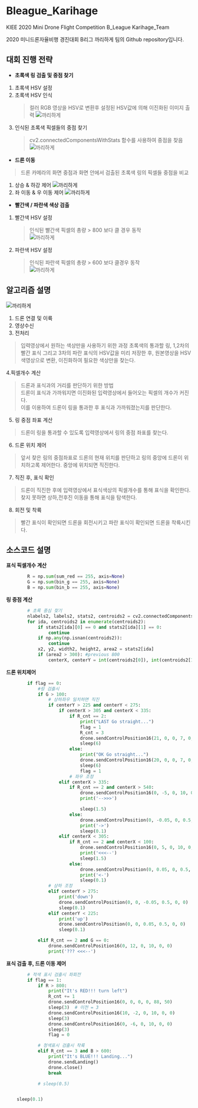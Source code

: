 # Bleague_Karihage
KIEE 2020 Mini Drone Flight Competition B_League Karihage_Team


2020 미니드론자율비행 경진대회 B리그 까리하게 팀의 Github repository입니다.

## 대회 진행 전략
* **초록색 링 검출 및 중점 찾기**
1. 초록색 HSV 설정
1. 초록색 HSV 인식  
    > 컬러 RGB 영상을 HSV로 변환후 설정된 HSV값에 의해 이진화된 이미지 출력
![까리하게](/2020/league_B/README_image/threshold.png)
1. 인식된 초록색 픽셀들의 중점 찾기   
    > cv2.connectedComponentsWithStats 함수를 사용하여 중점을 찾음
![까리하게](/2020/league_B/README_image/greedetect_Total.PNG)

* **드론 이동**
> 드론 카메라의 화면 중점과 화면 안에서 검출된 초록색 링의 픽셀들 중점을 비교
1. 상승 & 하강 제어 
 ![까리하게](/2020/league_B/README_image/up&down.PNG)  
1. 좌 이동 & 우 이동 제어
 ![까리하게](/2020/league_B/README_image/left&right.PNG)
* **빨간색 / 파란색 색상 검출**
1. 빨간색 HSV 설정
   > 인식된 빨간색 픽셀의 총량 > 800 보다 클 경우 동작  
    ![까리하게](/2020/league_B/README_image/red_pixel2.PNG)
1. 파란색 HSV 설정
   > 인식된 파란색 픽셀의 총량 > 600 보다 클경우 동작   
    ![까리하게](/2020/league_B/README_image/blue_pixel2.PNG)


## 알고리즘 설명
![까리하게](/2020/league_B/README_image/flowchart.JPG)  
1. 드론 연결 및 이륙
2. 영상수신
3. 전처리
> 입력영상에서 원하는 색상만을 사용하기 위한 과정
    초록색의 통과할 링, 1,2차의 빨간 표식 그리고 3차의 파란 표식의 HSV값을 미리 저장한 후, 
    원본영상을 HSV 색영상으로 변환, 이진화하여 필요한 색상만을 찾는다.    
    
4.픽셀개수 계산  
> 드론과 표식과의 거리를 판단하기 위한 방법  
    드론이 표식과 가까워지면 이진화된 입력영상에서 들어오는 픽셀의 개수가 커진다.  
    이를 이용하여 드론이 링을 통과한 후 표식과 가까워졌는지를 판단한다.  
5. 링 중점 좌표 계산  
> 드론이 링을 통과할 수 있도록 입력영상에서 링의 중점 좌표를 찾는다.  
6. 드론 위치 제어  
> 앞서 찾은 링의 중점좌표로 드론의 현재 위치를 판단하고 링의 중앙에 드론이 위치하고록 제어한다. 중앙에 위치되면 직진한다.  
7. 직진 후, 표식 확인  
> 드론이 직진한 후에 입력영상에서 표식색상의 픽셀개수를 통해 표식을 확인한다. 찾지 못하면 상하,전후진 이동을 통해 표식을 탐색한다.  
8. 회전 및 착륙  
> 빨간 표식이 확인되면 드론을 회전시키고 파란 표식이 확인되면 드론을 착륙시킨다.  


## 소스코드 설명

**표식 픽셀개수 계산**
```python
        R = np.sum(sum_red == 255, axis=None)
        G = np.sum(bin_g == 255, axis=None)
        B = np.sum(bin_b == 255, axis=None)
```
**링 중점 계산**
```python
        # 초록 중심 찾기
        nlabels2, labels2, stats2, centroids2 = cv2.connectedComponentsWithStats(bin_g)
        for ida, centroids2 in enumerate(centroids2):
            if stats2[ida][0] == 0 and stats2[ida][1] == 0:
                continue
            if np.any(np.isnan(centroids2)):
                continue
            x2, y2, width2, height2, area2 = stats2[ida]
            if (area2 > 300): #previous 800
                centerX, centerY = int(centroids2[0]), int(centroids2[1])
```
**드론 위치제어**
```python
        if flag == 0:
            #링 검출시
            if G > 100:
                # 상하좌우 일치하면 직진
                if centerY > 225 and centerY < 275:
                    if centerX > 305 and centerX < 335:
                        if R_cnt == 2:
                            print("LAST Go straight...")
                            flag = 1
                            R_cnt = 3
                            drone.sendControlPosition16(21, 0, 0, 7, 0, 0)
                            sleep(6)
                        else:
                            print("OK Go straight...")
                            drone.sendControlPosition16(20, 0, 0, 7, 0, 0)
                            sleep(6)
                            flag = 1
                        # 좌우 조정
                    elif centerX > 335:
                        if R_cnt == 2 and centerX > 540:
                            drone.sendControlPosition16(0, -5, 0, 10, 0, 0)
                            print('-->>>')

                            sleep(1.5)
                        else:
                            drone.sendControlPosition(0, -0.05, 0, 0.5, 0, 0)
                            print('->')
                            sleep(0.1)
                    elif centerX < 305:
                        if R_cnt == 2 and centerX < 100:
                            drone.sendControlPosition16(0, 5, 0, 10, 0, 0)
                            print('<<<--')
                            sleep(1.5)
                        else:
                            drone.sendControlPosition(0, 0.05, 0, 0.5, 0, 0)
                            print('<-')
                            sleep(0.1)
                # 상하 조정
                elif centerY > 275:
                    print('down')
                    drone.sendControlPosition(0, 0, -0.05, 0.5, 0, 0)
                    sleep(0.1)
                elif centerY < 225:
                    print('up')
                    drone.sendControlPosition(0, 0, 0.05, 0.5, 0, 0)
                    sleep(0.1)

            elif R_cnt == 2 and G == 0:
                drone.sendControlPosition16(0, 12, 0, 10, 0, 0)
                print('??? <<<--')
```
**표식 검출 후, 드론 이동 제어**
```python
        # 적색 표시 검출시 좌회전
        if flag == 1:
            if R > 800:
                print("It's RED!!! turn left")
                R_cnt += 1
                drone.sendControlPosition16(0, 0, 0, 0, 88, 50)
                sleep(3)  # 이전 = 3
                drone.sendControlPosition16(10, -2, 0, 10, 0, 0)
                sleep(3)
                drone.sendControlPosition16(0, -6, 0, 10, 0, 0)
                sleep(3)
                flag = 0

            # 청색표시 검출시 착륙
            elif R_cnt == 3 and B > 600:
                print("It's BLUE!!! Landing...")
                drone.sendLanding()
                drone.close()
                break

            # sleep(0.5)


    sleep(0.1)
```



